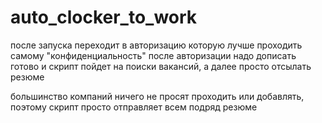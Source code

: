 # auto_clocker_to_work

после запуска переходит в авторизацию которую лучше проходить самому "конфиденциальность"
после авторизации надо дописать готово и скрипт пойдет на поиски вакансий, а далее просто отсылать резюме

большинство компаний ничего не просят проходить или добавлять, поэтому скрипт просто отправляет всем подряд резюме
